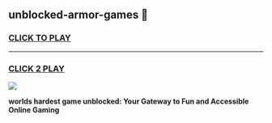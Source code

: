 
## unblocked-armor-games 👋
<h3>
<a href="https://premium.freeplayer.one?title=unblocked-armor-games&ref=14F">CLICK TO PLAY</a></h3>
<hr>

<h3>
<a href="https://premium.freeplayer.one?title=unblocked-armor-games&ref=14F">CLICK 2 PLAY</a>
  
</h3>

<a href="https://premium.freeplayer.one?title=unblocked-armor-games&ref=12F/"><img src="https://clearcache.store/games.png"></a>


**worlds hardest game unblocked: Your Gateway to Fun and Accessible Online Gaming**
